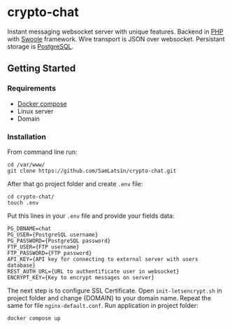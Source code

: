 # crypto-chat
Instant messaging websocket server with unique features. Backend in [PHP](https://www.php.net) with [Swoole](https://openswoole.com) framework. Wire transport is JSON over websocket. Persistant storage is [PostgreSQL](https://www.postgresql.org). 
## Getting Started
### Requirements
* [Docker compose](https://docs.docker.com/compose/compose-file/)
* Linux server
* Domain
### Installation
From command line run:
```
cd /var/www/
git clone https://github.com/SamLatsin/crypto-chat.git
```
After that go project folder and create `.env` file:
```
cd crypto-chat/
touch .env
```
Put this lines in your `.env` file and provide your fields data:
```
PG_DBNAME=chat
PG_USER={PostgreSQL username}
PG_PASSWORD={PostgreSQL password}
FTP_USER={FTP username}
FTP_PASSWORD={FTP password}
API_KEY={API key for connecting to external server with users database}
REST_AUTH_URL={URL to authentificate user in websocket}
ENCRYPT_KEY={Key to encrypt messages on server}
```
The next step is to configure SSL Certificate. Open `init-letsencrypt.sh` in project folder and change {DOMAIN} to your domain name. Repeat the same for file `nginx-default.conf`.
Run application in project folder:
```
docker compose up
```
